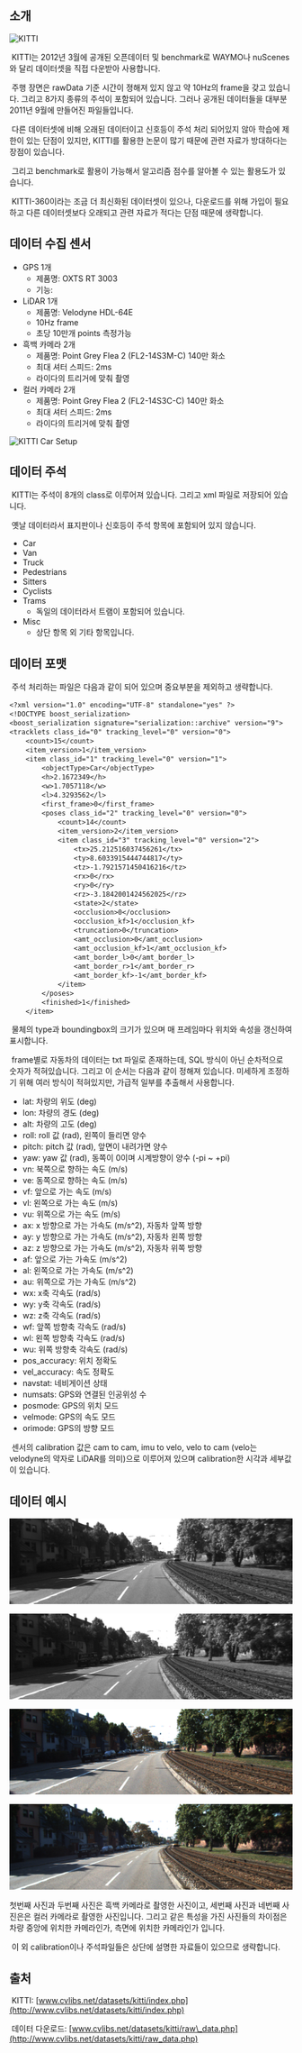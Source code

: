 ## 소개

![KITTI](http://www.cvlibs.net/datasets/kitti/images/mpi.jpg)

 KITTI는 2012년 3월에 공개된 오픈데이터 및 benchmark로 WAYMO나 nuScenes와 달리 데이터셋을 직접 다운받아 사용합니다.

 주행 장면은 rawData 기준 시간이 졍해져 있지 않고 약 10Hz의 frame을 갖고 있습니다. 그리고 8가지 종류의 주석이 포함되어 있습니다. 그러나 공개된 데이터들을 대부분 2011년 9월에 만들어진 파일들입니다.

 다른 데이터셋에 비해 오래된 데이터이고 신호등이 주석 처리 되어있지 않아 학습에 제한이 있는 단점이 있지만, KITTI를 활용한 논문이 많기 때문에 관련 자료가 방대하다는 장점이 있습니다.

 그리고 benchmark로 활용이 가능해서 알고리즘 점수를 알아볼 수 있는 활용도가 있습니다.

 KITTI-360이라는 조금 더 최신화된 데이터셋이 있으나, 다운로드를 위해 가입이 필요하고 다른 데이터셋보다 오래되고 관련 자료가 적다는 단점 때문에 생략합니다.


## 데이터 수집 센서

-   GPS 1개
    -   제품명: OXTS RT 3003
    -   기능: 
-   LiDAR 1개
    -   제품명: Velodyne HDL-64E
    -   10Hz frame
    -   초당 10만개 points 측정가능
-   흑백 카메라 2개
    -   제품명: Point Grey Flea 2 (FL2-14S3M-C) 140만 화소
    -   최대 셔터 스피드: 2ms
    -   라이다의 트리거에 맞춰 촬영
-   컬러 카메라 2개
    -   제품명: Point Grey Flea 2 (FL2-14S3C-C) 140만 화소
    -   최대 셔터 스피드: 2ms
    -   라이다의 트리거에 맞춰 촬영

![KITTI Car Setup](http://www.cvlibs.net/datasets/kitti/images/setup_top_view.png)


## 데이터 주석

 KITTI는 주석이 8개의 class로 이루어져 있습니다. 그리고 xml 파일로 저장되어 있습니다.

 옛날 데이터라서 표지판이나 신호등이 주석 항목에 포함되어 있지 않습니다.

-   Car
-   Van
-   Truck
-   Pedestrians
-   Sitters
-   Cyclists
-   Trams
    -   독일의 데이터라서 트램이 포함되어 있습니다.
-   Misc
    -   상단 항목 외 기타 항목입니다.

## 데이터 포맷

 주석 처리하는 파일은 다음과 같이 되어 있으며 중요부분을 제외하고 생략합니다.

```
<?xml version="1.0" encoding="UTF-8" standalone="yes" ?>
<!DOCTYPE boost_serialization>
<boost_serialization signature="serialization::archive" version="9">
<tracklets class_id="0" tracking_level="0" version="0">
	<count>15</count>
	<item_version>1</item_version>
	<item class_id="1" tracking_level="0" version="1">
		<objectType>Car</objectType>
		<h>2.1672349</h>
		<w>1.7057118</w>
		<l>4.3293562</l>
		<first_frame>0</first_frame>
		<poses class_id="2" tracking_level="0" version="0">
			<count>14</count>
			<item_version>2</item_version>
			<item class_id="3" tracking_level="0" version="2">
				<tx>25.212516037456261</tx>
				<ty>8.6033915444744817</ty>
				<tz>-1.7921571450416216</tz>
				<rx>0</rx>
				<ry>0</ry>
				<rz>-3.1842001424562025</rz>
				<state>2</state>
				<occlusion>0</occlusion>
				<occlusion_kf>1</occlusion_kf>
				<truncation>0</truncation>
				<amt_occlusion>0</amt_occlusion>
				<amt_occlusion_kf>1</amt_occlusion_kf>
				<amt_border_l>0</amt_border_l>
				<amt_border_r>1</amt_border_r>
				<amt_border_kf>-1</amt_border_kf>
			</item>
		</poses>
		<finished>1</finished>
	</item>
```

 물체의 type과 boundingbox의 크기가 있으며 매 프레임마다 위치와 속성을 갱신하여 표시합니다.

 frame별로 자동차의 데이터는 txt 파일로 존재하는데, SQL 방식이 아닌 순차적으로 숫자가 적혀있습니다. 그리고 이 순서는 다음과 같이 정해져 있습니다. 미세하게 조정하기 위해 여러 방식이 적혀있지만, 가급적 일부를 추출해서 사용합니다.

-   lat: 차량의 위도 (deg)
-   lon: 차량의 경도 (deg)
-   alt: 차량의 고도 (deg)
-   roll: roll 값 (rad), 왼쪽이 들리면 양수
-   pitch: pitch 값 (rad), 앞면이 내려가면 양수
-   yaw: yaw 값 (rad), 동쪽이 0이며 시계방향이 양수 (-pi ~ +pi)
-   vn: 북쪽으로 향하는 속도 (m/s)
-   ve: 동쪽으로 향하는 속도 (m/s)
-   vf: 앞으로 가는 속도 (m/s)
-   vl: 왼쪽으로 가는 속도 (m/s)
-   vu: 위쪽으로 가는 속도 (m/s)
-   ax: x 방향으로 가는 가속도 (m/s^2), 자동차 앞쪽 방향
-   ay: y 방향으로 가는 가속도 (m/s^2), 자동차 왼쪽 방향
-   az: z 방향으로 가는 가속도 (m/s^2), 자동차 위쪽 방향
-   af: 앞으로 가는 가속도 (m/s^2)
-   al: 왼쪽으로 가는 가속도 (m/s^2)
-   au: 위쪽으로 가는 가속도 (m/s^2)
-   wx: x축 각속도 (rad/s)
-   wy: y축 각속도 (rad/s)
-   wz: z축 각속도 (rad/s)
-   wf: 앞쪽 방향축 각속도 (rad/s)
-   wl: 왼쪽 방향축 각속도 (rad/s)
-   wu: 위쪽 방향축 각속도 (rad/s)
-   pos\_accuracy: 위치 정확도
-   vel\_accuracy: 속도 정확도
-   navstat: 네비게이션 상태
-   numsats: GPS와 연결된 인공위성 수
-   posmode: GPS의 위치 모드
-   velmode: GPS의 속도 모드
-   orimode: GPS의 방향 모드

 센서의 calibration 값은 cam to cam, imu to velo, velo to cam (velo는 velodyne의 약자로 LiDAR를 의미)으로 이루어져 있으며 calibration한 시각과 세부값이 있습니다.

## 데이터 예시

![Image 00](https://github.com/kimhongsuk/Autonomous-car-recognition-investigation/blob/main/img/KITTI/Image_00.png)

![Image 01](https://github.com/kimhongsuk/Autonomous-car-recognition-investigation/blob/main/img/KITTI/Image_01.png)

![Image 02](https://github.com/kimhongsuk/Autonomous-car-recognition-investigation/blob/main/img/KITTI/Image_02.png)

![Image 03](https://github.com/kimhongsuk/Autonomous-car-recognition-investigation/blob/main/img/KITTI/Image_03.png)

 첫번째 사진과 두번째 사진은 흑백 카메라로 촬영한 사진이고, 세번째 사진과 네번째 사진은은 컬러 카메라로 촬영한 사진입니다. 그리고 같은 특성을 가진 사진들의 차이점은 차량 중앙에 위치한 카메라인가, 측면에 위치한 카메라인가 입니다.

 이 외 calibration이나 주석파일들은 상단에 설명한 자료들이 있으므로 생략합니다.

## 출처

 KITTI: [www.cvlibs.net/datasets/kitti/index.php](http://www.cvlibs.net/datasets/kitti/index.php)
 
 데이터 다운로드: [www.cvlibs.net/datasets/kitti/raw\_data.php](http://www.cvlibs.net/datasets/kitti/raw_data.php)
